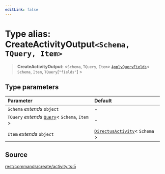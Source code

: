 ```yaml
---
editLink: false
---
```


# Type alias: CreateActivityOutput`<Schema, TQuery, Item>`

> **CreateActivityOutput**: \<`Schema`, `TQuery`, `Item`\>
> [`ApplyQueryFields`](../../types-1/type-aliases/type-alias.ApplyQueryFields.md)\< `Schema`, `Item`,
> `TQuery`[`"fields"`] \>

## Type parameters

| Parameter                                                                                       | Default                                                                                      |
| :---------------------------------------------------------------------------------------------- | :------------------------------------------------------------------------------------------- |
| `Schema` _extends_ `object`                                                                     | -                                                                                            |
| `TQuery` _extends_ [`Query`](../../types-1/interfaces/interface.Query.md)\< `Schema`, `Item` \> | -                                                                                            |
| `Item` _extends_ `object`                                                                       | [`DirectusActivity`](../../schema/type-aliases/type-alias.DirectusActivity.md)\< `Schema` \> |

## Source

[rest/commands/create/activity.ts:5](https://github.com/directus/directus/blob/7789a6c53/sdk/src/rest/commands/create/activity.ts#L5)
